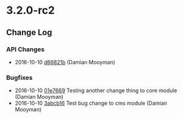 # 3.2.0-rc2

<!--- Changes below this line will be automatically regenerated -->

## Change Log

### API Changes

 * 2016-10-10 [d66821b](https://github.com/tractorcow/recipe-core/commit/d66821ba71d1d9ea2e8dc1b9664b4162b21e06e4)  (Damian Mooyman)

### Bugfixes

 * 2016-10-10 [01e7669](https://github.com/tractorcow/recipe-core/commit/01e7669dbbcd538c7e10888c372c4bc925bd87ae) Testing another change thing to core module (Damian Mooyman)
 * 2016-10-10 [3abcb16](https://github.com/tractorcow/recipe-cms/commit/3abcb1631454bcb593ce046ee9934902530a2db8) Test bug change to cms module (Damian Mooyman)

